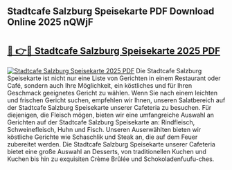 ## Stadtcafe Salzburg Speisekarte PDF Download Online 2025 nQWjF

# <h2><a href="http://gcdvqhl.nevu.top/?p=Stadtcafe+Salzburg+Speisekarte">🔗 👉🔴 Stadtcafe Salzburg Speisekarte 2025 PDF</a></h2>

[![Stadtcafe Salzburg Speisekarte 2025 PDF](https://i.imgur.com/dBaPXMq.png)](http://gcdvqhl.nevu.top/?p=Stadtcafe+Salzburg+Speisekarte)
Die Stadtcafe Salzburg Speisekarte ist nicht nur eine Liste von Gerichten in einem Restaurant oder Café, sondern auch Ihre Möglichkeit, ein köstliches und für Ihren Geschmack geeignetes Gericht zu wählen. Wenn Sie nach einem leichten und frischen Gericht suchen, empfehlen wir Ihnen, unseren Salatbereich auf der Stadtcafe Salzburg Speisekarte unserer Cafeteria zu besuchen. Für diejenigen, die Fleisch mögen, bieten wir eine umfangreiche Auswahl an Gerichten auf der Stadtcafe Salzburg Speisekarte an: Rindfleisch, Schweinefleisch, Huhn und Fisch. Unseren Auserwählten bieten wir köstliche Gerichte wie Schaschlik und Steak an, die auf dem Feuer zubereitet werden. Die Stadtcafe Salzburg Speisekarte unserer Cafeteria bietet eine große Auswahl an Desserts, von traditionellen Kuchen und Kuchen bis hin zu exquisiten Crème Brûlée und Schokoladenfuufu-ches.

